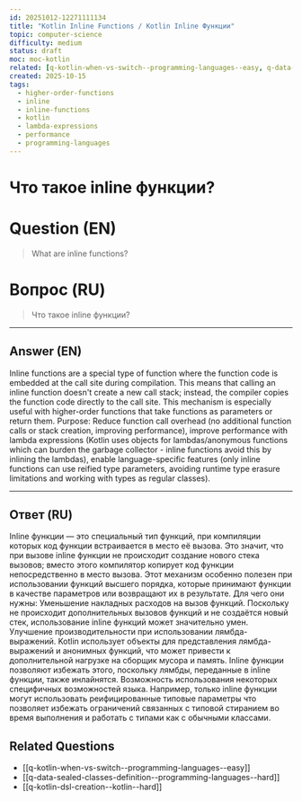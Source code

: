 ```yaml
---
id: 20251012-12271111134
title: "Kotlin Inline Functions / Kotlin Inline Функции"
topic: computer-science
difficulty: medium
status: draft
moc: moc-kotlin
related: [q-kotlin-when-vs-switch--programming-languages--easy, q-data-sealed-classes-definition--programming-languages--hard, q-kotlin-dsl-creation--kotlin--hard]
created: 2025-10-15
tags:
  - higher-order-functions
  - inline
  - inline-functions
  - kotlin
  - lambda-expressions
  - performance
  - programming-languages
---
```

# Что такое inline функции?

# Question (EN)
> What are inline functions?

# Вопрос (RU)
> Что такое inline функции?

---

## Answer (EN)

Inline functions are a special type of function where the function code is embedded at the call site during compilation. This means that calling an inline function doesn't create a new call stack; instead, the compiler copies the function code directly to the call site. This mechanism is especially useful with higher-order functions that take functions as parameters or return them. Purpose: Reduce function call overhead (no additional function calls or stack creation, improving performance), improve performance with lambda expressions (Kotlin uses objects for lambdas/anonymous functions which can burden the garbage collector - inline functions avoid this by inlining the lambdas), enable language-specific features (only inline functions can use reified type parameters, avoiding runtime type erasure limitations and working with types as regular classes).

---

## Ответ (RU)

Inline функции — это специальный тип функций, при компиляции которых код функции встраивается в место её вызова. Это значит, что при вызове inline функции не происходит создание нового стека вызовов; вместо этого компилятор копирует код функции непосредственно в место вызова. Этот механизм особенно полезен при использовании функций высшего порядка, которые принимают функции в качестве параметров или возвращают их в результате. Для чего они нужны: Уменьшение накладных расходов на вызов функций. Поскольку не происходит дополнительных вызовов функций и не создаётся новый стек, использование inline функций может значительно умен. Улучшение производительности при использовании лямбда-выражений. Kotlin использует объекты для представления лямбда-выражений и анонимных функций, что может привести к дополнительной нагрузке на сборщик мусора и память. Inline функции позволяют избежать этого, поскольку лямбды, переданные в inline функции, также инлайнятся. Возможность использования некоторых специфичных возможностей языка. Например, только inline функции могут использовать реифицированные типовые параметры что позволяет избежать ограничений связанных с типовой стиранием во время выполнения и работать с типами как с обычными классами.

## Related Questions

- [[q-kotlin-when-vs-switch--programming-languages--easy]]
- [[q-data-sealed-classes-definition--programming-languages--hard]]
- [[q-kotlin-dsl-creation--kotlin--hard]]
